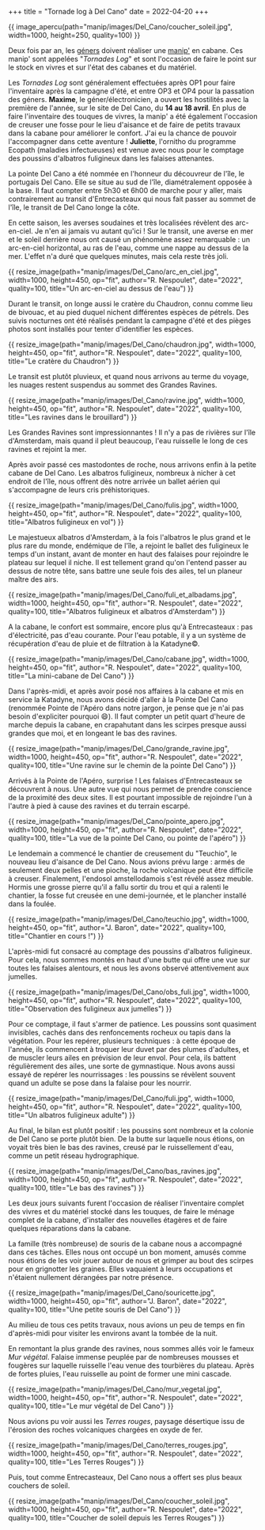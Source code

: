 +++
title = "Tornade log à Del Cano"
date = 2022-04-20
+++

{{ image_apercu(path="manip/images/Del_Cano/coucher_soleil.jpg", width=1000, height=250, quality=100) }}

Deux fois par an, les [géners](/lexique/#gener "Logisticiens des cabanes") doivent réaliser une [manip'](/lexique/#manip "Travaux hors base à réaliser pour un programme scientifique") en cabane. Ces manip' sont appelées "*Tornades Log*" et sont l'occasion de faire le point sur le stock en vivres et sur l'état des cabanes et du matériel. 

<!-- more -->


Les *Tornades Log* sont généralement effectuées après OP1 pour faire l'inventaire après la campagne d'été, et entre OP3 et OP4 pour la passation des géners. **Maxime**, le géner/électronicien, a ouvert les hostilités avec la première de l'année, sur le site de Del Cano, du **14 au 18 avril**. En plus de faire l'inventaire des touques de vivres, la manip' a été également l'occasion de creuser une fosse pour le lieu d'aisance et de faire de petits travaux dans la cabane pour améliorer le confort.
J'ai eu la chance de pouvoir l'accompagner dans cette aventure ! **Juliette**, l'ornitho du programme Ecopath (maladies infectueuses) est venue avec nous pour le comptage des poussins d'albatros fuligineux dans les falaises attenantes. 

La pointe Del Cano a été nommée en l'honneur du découvreur de l'île, le portugais Del Cano. Elle se situe au sud de l'île, diamétralement opposée à la base. Il faut compter entre 5h30 et 6h00 de marche pour y aller, mais contrairement au transit d'Entrecasteaux qui nous fait passer au sommet de l'île, le transit de Del Cano longe la côte. 

En cette saison, les averses soudaines et très localisées révèlent des arc-en-ciel. Je n'en ai jamais vu autant qu'ici ! Sur le transit, une averse en mer et le soleil derrière nous ont causé un phénomène assez remarquable : un arc-en-ciel horizontal, au ras de l'eau, comme une nappe au dessus de la mer. L'effet n'a duré que quelques minutes, mais cela reste très joli. 


{{ resize_image(path="manip/images/Del_Cano/arc_en_ciel.jpg", width=1000, height=450, op="fit", author="R. Nespoulet", date="2022", quality=100, title="Un arc-en-ciel au dessus de l'eau") }}

Durant le transit, on longe aussi le cratère du Chaudron, connu comme lieu de bivouac, et au pied duquel nichent différentes espèces de pétrels. Des suivis nocturnes ont été réalisés pendant la campagne d'été et des pièges photos sont installés pour tenter d'identifier les espèces. 

{{ resize_image(path="manip/images/Del_Cano/chaudron.jpg", width=1000, height=450, op="fit", author="R. Nespoulet", date="2022", quality=100, title="Le cratère du Chaudron") }}

Le transit est plutôt pluvieux, et quand nous arrivons au terme du voyage, les nuages restent suspendus au sommet des Grandes Ravines. 

{{ resize_image(path="manip/images/Del_Cano/ravine.jpg", width=1000, height=450, op="fit", author="R. Nespoulet", date="2022", quality=100, title="Les ravines dans le brouillard") }}

Les Grandes Ravines sont impressionnantes ! Il n'y a pas de rivières sur l'île d'Amsterdam, mais quand il pleut beaucoup, l'eau ruisselle le long de ces ravines et rejoint la mer. 

Après avoir passé ces mastodontes de roche, nous arrivons enfin à la petite cabane de Del Cano. Les albatros fuligineux, nombreux à nicher à cet endroit de l'île, nous offrent dès notre arrivée un ballet aérien qui s'accompagne de leurs cris préhistoriques.  

{{ resize_image(path="manip/images/Del_Cano/fulis.jpg", width=1000, height=450, op="fit", author="R. Nespoulet", date="2022", quality=100, title="Albatros fuligineux en vol") }}

Le majestueux albatros d'Amsterdam, à la fois l'albatros le plus grand et le plus rare du monde, endémique de l'île, a rejoint le ballet des fuligineux le temps d'un instant, avant de monter en haut des falaises pour rejoindre le plateau sur lequel il niche. Il est tellement grand qu'on l'entend passer au dessus de notre tête, sans battre une seule fois des ailes, tel un planeur maître des airs. 


{{ resize_image(path="manip/images/Del_Cano/fuli_et_albadams.jpg", width=1000, height=450, op="fit", author="R. Nespoulet", date="2022", quality=100, title="Albatros fuligineux et albatros d'Amsterdam") }}


A la cabane, le confort est sommaire, encore plus qu'à Entrecasteaux : pas d'électricité, pas d'eau courante. Pour l'eau potable, il y a un système de récupération d'eau de pluie et de filtration à la Katadyne©. 

{{ resize_image(path="manip/images/Del_Cano/cabane.jpg", width=1000, height=450, op="fit", author="R. Nespoulet", date="2022", quality=100, title="La mini-cabane de Del Cano") }}

Dans l'après-midi, et après avoir posé nos affaires à la cabane et mis en service la Katadyne, nous avons décidé d'aller à la Pointe Del Cano (renommée Pointe de l'Apéro dans notre jargon, je pense que je n'ai pas besoin d'expliciter pourquoi :smile:). Il faut compter un petit quart d'heure de marche depuis la cabane, en crapahutant dans les scirpes presque aussi grandes que moi, et en longeant le bas des ravines. 


{{ resize_image(path="manip/images/Del_Cano/grande_ravine.jpg", width=1000, height=450, op="fit", author="R. Nespoulet", date="2022", quality=100, title="Une ravine sur le chemin de la pointe Del Cano") }}

Arrivés à la Pointe de l'Apéro, surprise ! Les falaises d'Entrecasteaux se découvrent à nous. Une autre vue qui nous permet de prendre conscience de la proximité des deux sites. Il est pourtant impossible de rejoindre l'un à l'autre à pied à cause des ravines et du terrain escarpé. 

{{ resize_image(path="manip/images/Del_Cano/pointe_apero.jpg", width=1000, height=450, op="fit", author="R. Nespoulet", date="2022", quality=100, title="La vue de la pointe Del Cano, ou pointe de l'apéro") }}

Le lendemain a commencé le chantier de creusement du "Teuchio", le nouveau lieu d'aisance de Del Cano. Nous avions prévu large : armés de seulement deux pelles et une pioche, la roche volcanique peut être difficile à creuser. Finalement, l'endosol amstellodamois s'est révélé assez meuble. Hormis une grosse pierre qu'il a fallu sortir du trou et qui a ralenti le chantier, la fosse fut creusée en une demi-journée, et le plancher installé dans la foulée. 

{{ resize_image(path="manip/images/Del_Cano/teuchio.jpg", width=1000, height=450, op="fit", author="J. Baron", date="2022", quality=100, title="Chantier en cours !") }}

L'après-midi fut consacré au comptage des poussins d'albatros fuligineux. Pour cela, nous sommes montés en haut d'une butte qui offre une vue sur toutes les falaises alentours, et nous les avons observé attentivement aux jumelles. 

{{ resize_image(path="manip/images/Del_Cano/obs_fuli.jpg", width=1000, height=450, op="fit", author="R. Nespoulet", date="2022", quality=100, title="Observation des fuligineux aux jumelles") }}

Pour ce comptage, il faut s'armer de patience. Les poussins sont quasiment invisibles, cachés dans des renfoncements rocheux ou tapis dans la végétation. Pour les repérer, plusieurs techniques : à cette époque de l'année, ils commencent à troquer leur duvet par des plumes d'adultes, et de muscler leurs ailes en prévision de leur envol. Pour cela, ils battent régulièrement des ailes, une sorte de gymnastique. Nous avons aussi essayé de repérer les nourrissages : les poussins se révèlent souvent quand un adulte se pose dans la falaise pour les nourrir.

{{ resize_image(path="manip/images/Del_Cano/fuli.jpg", width=1000, height=450, op="fit", author="R. Nespoulet", date="2022", quality=100, title="Un albatros fuligineux adulte") }}

Au final, le bilan est plutôt positif : les poussins sont nombreux et la colonie de Del Cano se porte plutôt bien. De la butte sur laquelle nous étions, on voyait très bien le bas des ravines, creusé par le ruissellement d'eau, comme un petit réseau hydrographique. 


{{ resize_image(path="manip/images/Del_Cano/bas_ravines.jpg", width=1000, height=450, op="fit", author="R. Nespoulet", date="2022", quality=100, title="Le bas des ravines") }}


Les deux jours suivants furent l'occasion de réaliser l'inventaire complet des vivres et du matériel stocké dans les touques, de faire le ménage complet de la cabane, d'installer des nouvelles étagères et de faire quelques réparations dans la cabane. 

La famille (très nombreuse) de souris de la cabane nous a accompagné dans ces tâches. Elles nous ont occupé un bon moment, amusés comme nous étions de les voir jouer autour de nous et grimper au bout des scirpes pour en grignotter les graines. Elles vaquaient à leurs occupations et n'étaient nullement dérangées par notre présence. 

{{ resize_image(path="manip/images/Del_Cano/souricette.jpg", width=1000, height=450, op="fit", author="J. Baron", date="2022", quality=100, title="Une petite souris de Del Cano") }}



Au milieu de tous ces petits travaux, nous avions un peu de temps en fin d'après-midi pour visiter les environs avant la tombée de la nuit.

En remontant la plus grande des ravines, nous sommes allés voir le fameux *Mur végétal*. Falaise immense peuplée par de nombreuses mousses et fougères sur laquelle ruisselle l'eau venue des tourbières du plateau. Après de fortes pluies, l'eau ruisselle au point de former une mini cascade. 

{{ resize_image(path="manip/images/Del_Cano/mur_vegetal.jpg", width=1000, height=450, op="fit", author="R. Nespoulet", date="2022", quality=100, title="Le mur végétal de Del Cano") }}

Nous avions pu voir aussi les *Terres rouges*, paysage désertique issu de l'érosion des roches volcaniques chargées en oxyde de fer.

{{ resize_image(path="manip/images/Del_Cano/terres_rouges.jpg", width=1000, height=450, op="fit", author="R. Nespoulet", date="2022", quality=100, title="Les Terres Rouges") }}

Puis, tout comme Entrecasteaux, Del Cano nous a offert ses plus beaux couchers de soleil. 

{{ resize_image(path="manip/images/Del_Cano/coucher_soleil.jpg", width=1000, height=450, op="fit", author="R. Nespoulet", date="2022", quality=100, title="Coucher de soleil depuis les Terres Rouges") }}












